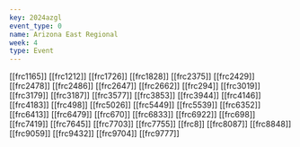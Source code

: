 ```yaml
---
key: 2024azgl
event_type: 0
name: Arizona East Regional
week: 4
type: Event
---
```

[[frc1165]]
[[frc1212]]
[[frc1726]]
[[frc1828]]
[[frc2375]]
[[frc2429]]
[[frc2478]]
[[frc2486]]
[[frc2647]]
[[frc2662]]
[[frc294]]
[[frc3019]]
[[frc3179]]
[[frc3187]]
[[frc3577]]
[[frc3853]]
[[frc3944]]
[[frc4146]]
[[frc4183]]
[[frc498]]
[[frc5026]]
[[frc5449]]
[[frc5539]]
[[frc6352]]
[[frc6413]]
[[frc6479]]
[[frc670]]
[[frc6833]]
[[frc6922]]
[[frc698]]
[[frc7419]]
[[frc7645]]
[[frc7703]]
[[frc7755]]
[[frc8]]
[[frc8087]]
[[frc8848]]
[[frc9059]]
[[frc9432]]
[[frc9704]]
[[frc9777]]
